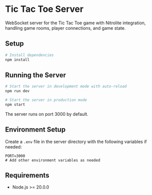 # Tic Tac Toe Server

WebSocket server for the Tic Tac Toe game with Nitrolite integration, handling game rooms, player connections, and game state.

## Setup

```bash
# Install dependencies
npm install
```

## Running the Server

```bash
# Start the server in development mode with auto-reload
npm run dev

# Start the server in production mode
npm start
```

The server runs on port 3000 by default.

## Environment Setup

Create a `.env` file in the server directory with the following variables if needed:

```
PORT=3000
# Add other environment variables as needed
```

## Requirements

- Node.js >= 20.0.0
